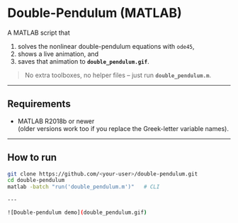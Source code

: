 # Double-Pendulum (MATLAB)

A MATLAB script that

1. solves the nonlinear double-pendulum equations with `ode45`,
2. shows a live animation, and
3. saves that animation to **`double_pendulum.gif`**.

> No extra toolboxes, no helper files – just run **`double_pendulum.m`**.

---

## Requirements
* MATLAB R2018b or newer  
  (older versions work too if you replace the Greek-letter variable names).

---

## How to run

```bash
git clone https://github.com/<your-user>/double-pendulum.git
cd double-pendulum
matlab -batch "run('double_pendulum.m')"   # CLI

---

![Double-pendulum demo](double_pendulum.gif)
